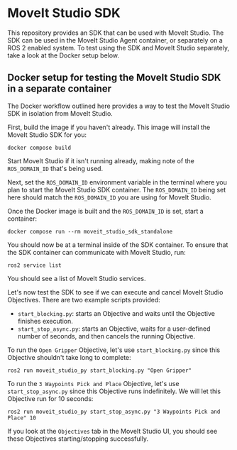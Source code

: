 # MoveIt Studio SDK

This repository provides an SDK that can be used with MoveIt Studio.
The SDK can be used in the MoveIt Studio Agent container, or separately on a ROS 2 enabled system.
To test using the SDK and MoveIt Studio separately, take a look at the Docker setup below.

## Docker setup for testing the MoveIt Studio SDK in a separate container

The Docker workflow outlined here provides a way to test the MoveIt Studio SDK in isolation from MoveIt Studio.

First, build the image if you haven't already.
This image will install the MoveIt Studio SDK for you:

```
docker compose build
```

Start MoveIt Studio if it isn't running already, making note of the `ROS_DOMAIN_ID` that's being used.

Next, set the `ROS_DOMAIN_ID` environment variable in the terminal where you plan to start the MoveIt Studio SDK container.
The `ROS_DOMAIN_ID` being set here should match the `ROS_DOMAIN_ID` you are using for MoveIt Studio.

Once the Docker image is built and the `ROS_DOMAIN_ID` is set, start a container:

```
docker compose run --rm moveit_studio_sdk_standalone
```

You should now be at a terminal inside of the SDK container.
To ensure that the SDK container can communicate with MoveIt Studio, run:

```
ros2 service list
```

You should see a list of MoveIt Studio services.

Let's now test the SDK to see if we can execute and cancel MoveIt Studio Objectives.
There are two example scripts provided:
* `start_blocking.py`: starts an Objective and waits until the Objective finishes execution.
* `start_stop_async.py`: starts an Objective, waits for a user-defined number of seconds, and then cancels the running Objective.

To run the `Open Gripper` Objective, let's use `start_blocking.py` since this Objective shouldn't take long to complete:

```
ros2 run moveit_studio_py start_blocking.py "Open Gripper"
```

To run the `3 Waypoints Pick and Place` Objective, let's use `start_stop_async.py` since this Objective runs indefinitely.
We will let this Objective run for 10 seconds:

```
ros2 run moveit_studio_py start_stop_async.py "3 Waypoints Pick and Place" 10
```

If you look at the `Objectives` tab in the MoveIt Studio UI, you should see these Objectives starting/stopping successfully.
